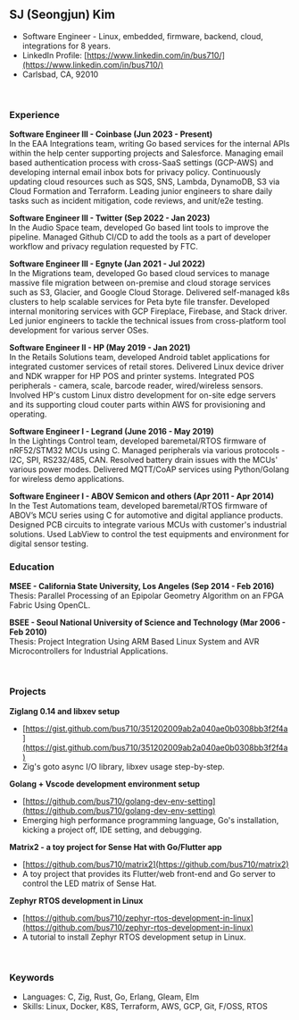 ## SJ (Seongjun) Kim 
- Software Engineer - Linux, embedded, firmware, backend, cloud, integrations for 8 years.
- LinkedIn Profile: [https://www.linkedin.com/in/bus710/](https://www.linkedin.com/in/bus710/)
- Carlsbad, CA, 92010

<br/>

### Experience

**Software Engineer III - Coinbase (Jun 2023 - Present)**  
In the EAA Integrations team, writing Go based services for the internal APIs within the help center supporting projects and Salesforce. Managing email based authentication process with cross-SaaS settings (GCP-AWS) and developing internal email inbox bots for privacy policy. Continuously updating cloud resources such as SQS, SNS, Lambda, DynamoDB, S3 via Cloud Formation and Terraform. Leading junior engineers to share daily tasks such as incident mitigation, code reviews, and unit/e2e testing.

**Software Engineer III - Twitter (Sep 2022 - Jan 2023)**  
In the Audio Space team, developed Go based lint tools to improve the pipeline. Managed Github CI/CD to add the tools as a part of developer workflow and privacy regulation requested by FTC.

**Software Engineer III - Egnyte (Jan 2021 - Jul 2022)**  
In the Migrations team, developed Go based cloud services to manage massive file migration between on-premise and cloud storage services such as S3, Glacier, and Google Cloud Storage. Delivered self-managed k8s clusters to help scalable services for Peta byte file transfer. Developed internal monitoring services with GCP Fireplace, Firebase, and Stack driver. Led junior engineers to tackle the technical issues from cross-platform tool development for various server OSes.

**Software Engineer II - HP (May 2019 - Jan 2021)**  
In the Retails Solutions team, developed Android tablet applications for integrated customer services of retail
stores. Delivered Linux device driver and NDK wrapper for HP POS and printer systems. Integrated POS peripherals - camera, scale, barcode reader, wired/wireless sensors. Involved HP's custom Linux distro development for on-site edge servers and its supporting cloud couter parts within AWS for provisioning and
operating.

**Software Engineer I - Legrand (June 2016 - May 2019)**  
In the Lightings Control team, developed baremetal/RTOS firmware of nRF52/STM32 MCUs using C. Managed peripherals via various protocols - I2C, SPI, RS232/485, CAN. Resolved battery drain issues with the MCUs' various power modes. Delivered MQTT/CoAP services using Python/Golang for wireless demo applications.

**Software Engineer I - ABOV Semicon and others (Apr 2011 - Apr 2014)**  
In the Test Automations team, developed baremetal/RTOS firmware of ABOV’s MCU series using C for automotive and digital appliance products. Designed PCB circuits to integrate various MCUs with customer's industrial solutions. Used LabView to control the test equipments and environment for digital sensor testing.

<div style="page-break-after: always;"></div>

### Education

**MSEE - California State University, Los Angeles (Sep 2014 - Feb 2016)**  
Thesis: Parallel Processing of an Epipolar Geometry Algorithm on an FPGA Fabric Using OpenCL.

**BSEE - Seoul National University of Science and Technology (Mar 2006 - Feb 2010)**  
Thesis: Project Integration Using ARM Based Linux System and AVR Microcontrollers for Industrial Applications.

<br/>

### Projects

**Ziglang 0.14 and libxev setup** 
- [https://gist.github.com/bus710/351202009ab2a040ae0b0308bb3f2f4a](https://gist.github.com/bus710/351202009ab2a040ae0b0308bb3f2f4a)
- Zig's goto async I/O library, libxev usage step-by-step.

**Golang + Vscode development environment setup**
- [https://github.com/bus710/golang-dev-env-setting](https://github.com/bus710/golang-dev-env-setting)
- Emerging high performance programming language, Go's installation, kicking a project off, IDE setting, and debugging.
 
**Matrix2 - a toy project for Sense Hat with Go/Flutter app**  
- [https://github.com/bus710/matrix2](https://github.com/bus710/matrix2)
- A toy project that provides its Flutter/web front-end and Go server to control the LED matrix of Sense Hat.

**Zephyr RTOS development in Linux**  
- [https://github.com/bus710/zephyr-rtos-development-in-linux](https://github.com/bus710/zephyr-rtos-development-in-linux)
- A tutorial to install Zephyr RTOS development setup in Linux.

<br/>

### Keywords

- Languages: C, Zig, Rust, Go, Erlang, Gleam, Elm
- Skills: Linux, Docker, K8S, Terraform, AWS, GCP, Git, F/OSS, RTOS
